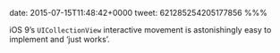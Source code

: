 date: 2015-07-15T11:48:42+0000
tweet: 621285254205177856
%%%

iOS 9’s `UICollectionView` interactive movement is astonishingly easy to implement and ‘just works’.
